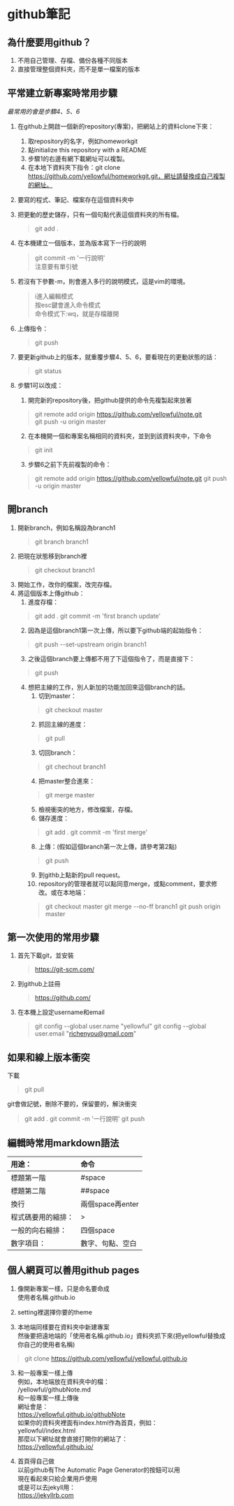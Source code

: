 # github筆記

## 為什麼要用github？
1. 不用自己管理、存檔、備份各種不同版本
2. 直接管理整個資料夾，而不是單一檔案的版本

## 平常建立新專案時常用步驟

*最常用的會是步驟4、5、6*

1. 在github上開啟一個新的repository(專案)，把網站上的資料clone下來：
    1.  取repository的名字，例如homeworkgit
    2.  點initialize this repository with a README
    3.  步驟1的右邊有網下載網址可以複製。
    4.  在本地下資料夾下指令：git clone https://github.com/yellowful/homeworkgit.git，網址請替換成自己複製的網址。

2. 要寫的程式、筆記、檔案存在這個資料夾中

3. 把更動的歷史儲存，只有一個句點代表這個資料夾的所有檔。
    >git add .

4. 在本機建立一個版本，並為版本寫下一行的說明  
    >git commit -m '一行說明'  
    注意要有單引號

5. 若沒有下參數-m，則會進入多行的說明模式，這是vim的環境。  
    >i進入編輯模式  
按esc鍵會進入命令模式  
命令模式下:wq，就是存檔離開

6. 上傳指令：
   >git push

7. 要更新github上的版本，就重覆步驟4、5、6，要看現在的更動狀態的話：
   >git status

8. 步驟1可以改成：
   1.  開完新的repository後，把github提供的命令先複製起來放著  
    >git remote add origin https://github.com/yellowful/note.git  
    git push -u origin master
   2. 在本機開一個和專案名稱相同的資料夾，並到到該資料夾中，下命令
    >git init
   3. 步驟6之前下先前複製的命令： 
    >git remote add origin https://github.com/yellowful/note.git
    >git push -u origin master

## 開branch
1. 開新branch，例如名稱設為branch1
   > git branch branch1
2. 把現在狀態移到branch裡
   > git checkout branch1
3. 開始工作，改你的檔案，改完存檔。
4. 將這個版本上傳github：
   1. 進度存檔：
    >git add .
    git commit -m 'first branch update' 
   2. 因為是這個branch1第一次上傳，所以要下github端的起始指令：
    > git push --set-upstream origin branch1
   3. 之後這個branch要上傳都不用了下這個指令了，而是直接下：
    > git push
   4. 想把主線的工作，別人新加的功能加回來這個branch的話。
      1. 切到master：
       >git checkout master
      2. 抓回主線的進度：
       > git pull 
      3. 切回branch：
       >git chechout branch1
      4. 把master整合進來：
       > git merge master
      5. 檢視衝突的地方，修改檔案，存檔。
      6. 儲存進度：
       > git add .
       git commit -m 'first merge'
      8. 上傳：(假如這個branch第一次上傳，請參考第2點)
       >git push
      9. 到githb上點新的pull request。
      10. repository的管理者就可以點同意merge，或點comment，要求修改。或在本地端：
       > git checkout master
        git merge --no-ff branch1
        git push origin master



## 第一次使用的常用步驟

1. 首先下載git，並安裝
    >https://git-scm.com/

2. 到github上註冊
    >https://github.com/

3. 在本機上設定username和email
    > git config --global user.name "yellowful"
git config --global user.email "richenyou@gmail.com"

## 如果和線上版本衝突
下載
> git pull

git會做記號，刪除不要的，保留要的，解決衝突
> git add .
git commit -m '一行說明'
git push

## 編輯時常用markdown語法

| 用途：           | 命令             |
|:----------------|:----------------|
| 標題第一階        | \#space         |
| 標題第二階        | \#\#space       |
| 換行             | 兩個space再enter |
| 程式碼要用的縮排： | \>              |
| 一般的向右縮排：   | 四個space       |
| 數字項目：        | 數字、句點、空白  |

## 個人網頁可以善用github pages

1. 像開新專案一樣，只是命名要命成  
使用者名稱.github.io

2. setting裡選擇你要的theme

4. 本地端同樣要在資料夾中新建專案  
然後要把遠地端的「使用者名稱.github.io」資料夾抓下來(把yellowful替換成你自己的使用者名稱)  
> git clone https://github.com/yellowful/yellowful.github.io

3. 和一般專案一樣上傳  
例如，本地端放在資料夾中的檔：  
/yellowful/githubNote.md  
和一般專案一樣上傳後  
網址會是：  
https://yellowful.github.io/githubNote  
如果你的資料夾裡面有index.html作為首頁，例如：  
yellowful/index.html  
那麼以下網址就會直接打開你的網站了：  
https://yellowful.github.io/

4. 首頁得自己做  
以前github有The Automatic Page Generator的按鈕可以用  
現在看起來只給企業用戶使用  
或是可以去jekyll用：  
https://jekyllrb.com
